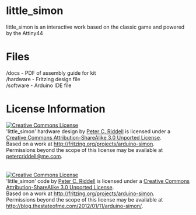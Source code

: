 little_simon
============

little_simon is an interactive work based on the classic game and powered by the Attiny44


Files
=====

/docs - PDF of assembly guide for kit<br>
/hardware - Fritzing design file<br>
/software - Arduino IDE file

License Information
===================

<a rel="license" href="http://creativecommons.org/licenses/by-sa/3.0/deed.en_US"><img alt="Creative Commons License" style="border-width:0" src="http://i.creativecommons.org/l/by-sa/3.0/88x31.png" /></a><br /><span xmlns:dct="http://purl.org/dc/terms/" property="dct:title">'little_simon' hardware design</span> by <a xmlns:cc="http://creativecommons.org/ns#" href="http://fritzing.org/projects/arduino-simon" property="cc:attributionName" rel="cc:attributionURL">Peter C. Riddell</a> is licensed under a <a rel="license" href="http://creativecommons.org/licenses/by-sa/3.0/deed.en_US">Creative Commons Attribution-ShareAlike 3.0 Unported License</a>.<br />Based on a work at <a xmlns:dct="http://purl.org/dc/terms/" href="http://fritzing.org/projects/arduino-simon" rel="dct:source">http://fritzing.org/projects/arduino-simon</a>.<br />Permissions beyond the scope of this license may be available at <a xmlns:cc="http://creativecommons.org/ns#" href="petercriddell@me.com" rel="cc:morePermissions">petercriddell@me.com</a>.<br>
<br>
<br>
<a rel="license" href="http://creativecommons.org/licenses/by-sa/3.0/deed.en_US"><img alt="Creative Commons License" style="border-width:0" src="http://i.creativecommons.org/l/by-sa/3.0/88x31.png" /></a><br /><span xmlns:dct="http://purl.org/dc/terms/" property="dct:title">'little_simon' code</span> by <a xmlns:cc="http://creativecommons.org/ns#" href="http://https://github.com/cpswan/Arduino/blob/master/simon.ino" property="cc:attributionName" rel="cc:attributionURL">Peter C. Riddell</a> is licensed under a <a rel="license" href="http://creativecommons.org/licenses/by-sa/3.0/deed.en_US">Creative Commons Attribution-ShareAlike 3.0 Unported License</a>.<br />Based on a work at <a xmlns:dct="http://purl.org/dc/terms/" href="http://fritzing.org/projects/arduino-simon" rel="dct:source">http://fritzing.org/projects/arduino-simon</a>.<br />Permissions beyond the scope of this license may be available at <a xmlns:cc="http://creativecommons.org/ns#" href="http://blog.thestateofme.com/2012/01/11/arduino-simon/" rel="cc:morePermissions">http://blog.thestateofme.com/2012/01/11/arduino-simon/</a>.
